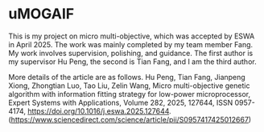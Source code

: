 # uMOGAIF
This is my project on micro multi-objective, which was accepted by ESWA in April 2025.
The work was mainly completed by my team member Fang. My work involves supervision, polishing, and guidance. The first author is my supervisor Hu Peng, the second is Tian Fang, and I am the third author.

More details of the article are as follows.
Hu Peng, Tian Fang, Jianpeng Xiong, Zhongtian Luo, Tao Liu, Zelin Wang,
Micro multi-objective genetic algorithm with information fitting strategy for low-power microprocessor,
Expert Systems with Applications,
Volume 282,
2025,
127644,
ISSN 0957-4174,
https://doi.org/10.1016/j.eswa.2025.127644.
(https://www.sciencedirect.com/science/article/pii/S0957417425012667)
